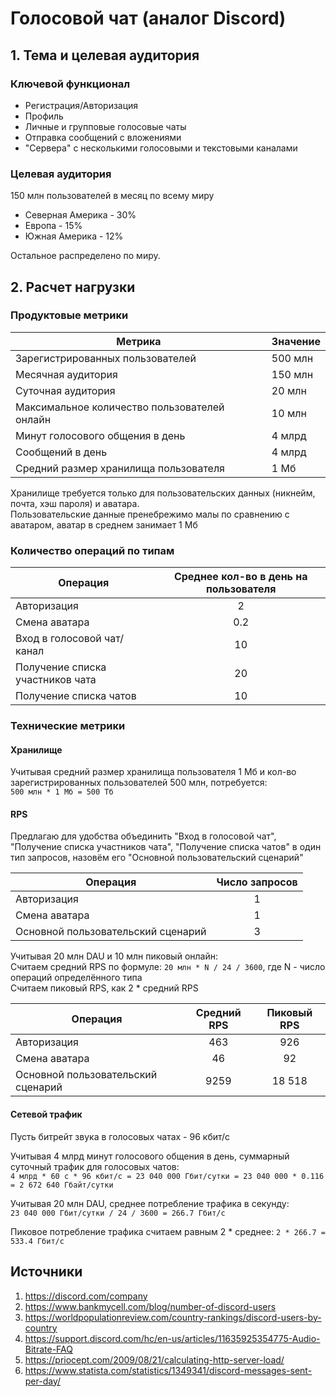 # Голосовой чат (аналог Discord)

## 1. Тема и целевая аудитория

### Ключевой функционал
- Регистрация/Авторизация
- Профиль
- Личные и групповые голосовые чаты
- Отправка сообщений с вложениями
- "Сервера" с несколькими голосовыми и текстовыми каналами

### Целевая аудитория
150 млн пользователей в месяц по всему миру  
- Северная Америка - 30%  
- Европа - 15%  
- Южная Америка - 12%

Остальное распределено по миру.

## 2. Расчет нагрузки

### Продуктовые метрики

| Метрика                                      | Значение |
| -------------------------------------------- | -------- |
| Зарегистрированных пользователей             | 500 млн  |
| Месячная аудитория                           | 150 млн  |
| Суточная аудитория                           | 20 млн   |
| Максимальное количество пользователей онлайн | 10 млн   |
| Минут голосового общения в день              | 4 млрд   |
| Сообщений в день                             | 4 млрд   |
| Средний размер хранилища пользователя        | 1 Мб     |

Хранилище требуется только для пользовательских данных (никнейм, почта, хэш пароля) и аватара.  
Пользовательские данные пренебрежимо малы по сравнению с аватаром, аватар в среднем занимает 1 Мб

### Количество операций по типам

| Операция                         | Среднее кол-во в день на пользователя |
| -------------------------------- | :-----------------------------------: |
| Авторизация                      |                   2                   |
| Смена аватара                    |                  0.2                  |
| Вход в голосовой чат/канал       |                  10                   |
| Получение списка участников чата |                  20                   |
| Получение списка чатов           |                  10                   |

### Технические метрики

#### Хранилище

Учитывая средний размер хранилища пользователя 1 Мб и кол-во зарегистрированных пользователей 500 млн, потребуется:  
`500 млн * 1 Мб = 500 Тб`

#### RPS

Предлагаю для удобства объединить "Вход в голосовой чат", "Получение списка участников чата", "Получение списка чатов"
в один тип запросов, назовём его "Основной пользовательский сценарий"

| Операция                           | Число запросов |
| ---------------------------------- | :------------: |
| Авторизация                        |       1        |
| Смена аватара                      |       1        |
| Основной пользовательский сценарий |       3        |

Учитывая 20 млн DAU и 10 млн пиковый онлайн:  
Считаем средний RPS по формуле: `20 млн * N / 24 / 3600`, где N - число операций определённого типа  
Считаем пиковый RPS, как 2 * средний RPS

| Операция                           | Средний RPS | Пиковый RPS |
| ---------------------------------- | :---------: | :---------: |
| Авторизация                        |     463     |     926     |
| Смена аватара                      |     46      |     92      |
| Основной пользовательский сценарий |    9259     |   18 518    |

#### Сетевой трафик

Пусть битрейт звука в голосовых чатах - 96 кбит/с  

Учитывая 4 млрд минут голосового общения в день, суммарный суточный трафик для голосовых чатов:  
`4 млрд * 60 с * 96 кбит/с = 23 040 000 Гбит/сутки = 23 040 000 * 0.116 = 2 672 640 Гбайт/сутки`

Учитывая 20 млн DAU, среднее потребление трафика в секунду:  
`23 040 000 Гбит/сутки / 24 / 3600 = 266.7 Гбит/c`

Пиковое потребление трафика считаем равным 2 * среднее:
`2 * 266.7 = 533.4 Гбит/c`

##  Источники
1. https://discord.com/company
2. https://www.bankmycell.com/blog/number-of-discord-users
3. https://worldpopulationreview.com/country-rankings/discord-users-by-country
4. https://support.discord.com/hc/en-us/articles/11635925354775-Audio-Bitrate-FAQ
5. https://priocept.com/2009/08/21/calculating-http-server-load/
6. https://www.statista.com/statistics/1349341/discord-messages-sent-per-day/
